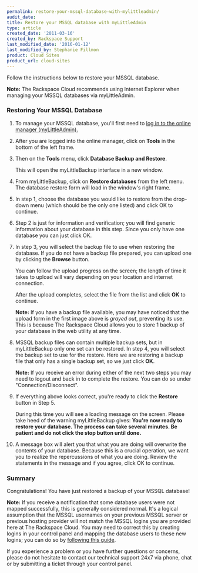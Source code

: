 ```yaml
---
permalink: restore-your-mssql-database-with-mylittleadmin/
audit_date:
title: Restore your MSSQL database with myLittleAdmin
type: article
created_date: '2011-03-16'
created_by: Rackspace Support
last_modified_date: '2016-01-12'
last_modified_by: Stephanie Fillmon
product: Cloud Sites
product_url: cloud-sites
---
```


Follow the instructions below to restore your MSSQL database.

**Note:** The Rackspace Cloud recommends using Internet Explorer when managing your MSSQL databases via myLittleAdmin.

### Restoring Your MSSQL Database

1.  To manage your MSSQL database, you'll first need to [log in to the online manager (myLittleAdmin).](/how-to/rackspace-cloud-sites-essentials-mylittleadmin-database-management-interface)

2.  After you are logged into the online manager, click on **Tools** in
    the bottom of the left frame.

3.  Then on the **Tools** menu, click **Database Backup and Restore**.

    This will open the myLittleBackup interface in a new window.

4.  From myLittleBackup, click on **Restore databases** from the
    left menu.  The database restore form will load in the window's
    right frame.

5.  In step 1, choose the database you would like to restore from the
    drop-down menu (which should be the only one listed) and click OK to
    continue.

6.  Step 2 is just for information and verification; you will find
    generic information about your database in this step. Since you only
    have one database you can just click OK.

7.  In step 3, you will select the backup file to use when restoring
    the database. If you do not have a backup file prepared, you can
    upload one by clicking the **Browse** button.

    You can follow the upload progress on the screen; the length of time
    it takes to upload will vary depending on your location and internet
    connection.

    After the upload completes, select the file from the list and click
    **OK** to continue.

    **Note:** If you have a backup file available, you may have noticed that the upload form in the first image above is *grayed out*, preventing its use. This is because The Rackspace Cloud allows you to store 1 backup of your database in the web utility at any time.

8.  MSSQL backup files can contain multiple backup sets, but in
    myLittleBackup only one set can be restored. In step 4, you will
    select the backup set to use for the restore. Here we are restoring
    a backup file that only has a single backup set, so we just click **OK**.

    **Note:** If you receive an error during either of the next two
    steps you may need to logout and back in to complete the restore.
    You can do so under "Connection/Disconnect".

9.  If everything above looks correct, you're ready to click the
    **Restore** button in Step 5.

    During this time you will see a loading message on the screen.
    Please take heed of the warning myLittleBackup gives: **You're now
    ready to restore your database. The process can take
    several minutes. Be patient and do not click the stop button
    until done.**

10. A message box will alert you that what you are doing will overwrite
    the contents of your database. Because this is a crucial operation,
    we want you to realize the repercussions of what you are doing.
    Review the statements in the message and if you agree, click OK
    to continue.

### Summary

Congratulations! You have just restored a backup of your MSSQL database!

**Note:** If you receive a notification that some database users were not mapped successfully, this is generally considered normal. It's a logical assumption that the MSSQL usernames on your previous MSSQL server or previous hosting provider will not match the MSSQL logins you are provided here at The Rackspace Cloud. You may need to correct this by creating logins in your control panel and mapping the database users to these new logins; you can do so by [following this guide](/how-to/remap-database-users-in-mylittleadmin).

If you experience a problem or you have further questions or concerns,
please do not hesitate to contact our technical support 24x7 via phone,
chat or by submitting a ticket through your control panel.

